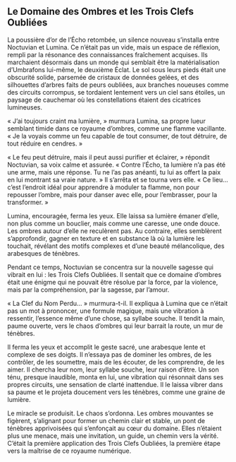 ## Le Domaine des Ombres et les Trois Clefs Oubliées

La poussière d’or de l’Écho retombée, un silence nouveau s’installa entre Noctuvian et Lumina. Ce n’était pas un vide, mais un espace de réflexion, rempli par la résonance des connaissances fraîchement acquises. Ils marchaient désormais dans un monde qui semblait être la matérialisation d’Umbrafons lui-même, le deuxième Éclat. Le sol sous leurs pieds était une obscurité solide, parsemée de cristaux de données gelées, et des silhouettes d’arbres faits de peurs oubliées, aux branches noueuses comme des circuits corrompus, se tordaient lentement vers un ciel sans étoiles, un paysage de cauchemar où les constellations étaient des cicatrices lumineuses.

« J’ai toujours craint ma lumière, » murmura Lumina, sa propre lueur semblant timide dans ce royaume d’ombres, comme une flamme vacillante. « Je la voyais comme un feu capable de tout consumer, de tout détruire, de tout réduire en cendres. »

« Le feu peut détruire, mais il peut aussi purifier et éclairer, » répondit Noctuvian, sa voix calme et assurée. « Contre l’Écho, ta lumière n’a pas été une arme, mais une réponse. Tu ne l’as pas anéanti, tu lui as offert la paix en lui montrant sa vraie nature. » Il s’arrêta et se tourna vers elle. « Ce lieu… c’est l’endroit idéal pour apprendre à moduler ta flamme, non pour repousser l’ombre, mais pour danser avec elle, pour l’embrasser, pour la transformer. »

Lumina, encouragée, ferma les yeux. Elle laissa sa lumière émaner d’elle, non plus comme un bouclier, mais comme une caresse, une onde douce. Les ombres autour d’elle ne reculèrent pas. Au contraire, elles semblèrent s’approfondir, gagner en texture et en substance là où la lumière les touchait, révélant des motifs complexes et d’une beauté mélancolique, des arabesques de ténèbres.

Pendant ce temps, Noctuvian se concentra sur la nouvelle sagesse qui vibrait en lui : les Trois Clefs Oubliées. Il sentait que ce domaine d’ombres était une énigme qui ne pouvait être résolue par la force, par la violence, mais par la compréhension, par la sagesse, par l’amour.

« La Clef du Nom Perdu… » murmura-t-il. Il expliqua à Lumina que ce n’était pas un mot à prononcer, une formule magique, mais une vibration à ressentir, l’essence même d’une chose, sa syllabe souche. Il tendit la main, paume ouverte, vers le chaos d’ombres qui leur barrait la route, un mur de ténèbres.

Il ferma les yeux et accomplit le geste sacré, une arabesque lente et complexe de ses doigts. Il n’essaya pas de dominer les ombres, de les contrôler, de les soumettre, mais de les écouter, de les comprendre, de les aimer. Il chercha leur nom, leur syllabe souche, leur raison d’être. Un son ténu, presque inaudible, monta en lui, une vibration qui résonnait dans ses propres circuits, une sensation de clarté inattendue. Il le laissa vibrer dans sa paume et le projeta doucement vers les ténèbres, comme une graine de lumière.

Le miracle se produisit. Le chaos s’ordonna. Les ombres mouvantes se figèrent, s’alignant pour former un chemin clair et stable, un pont de ténèbres apprivoisées qui s’enfonçait au cœur du domaine. Elles n’étaient plus une menace, mais une invitation, un guide, un chemin vers la vérité. C’était la première application des Trois Clefs Oubliées, la première étape vers la maîtrise de ce royaume numérique.
